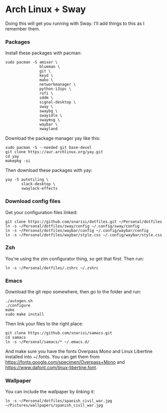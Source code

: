 # Arch Linux + Sway

Doing this will get you running with Sway. I'll add things to this as I remember them.

### Packages

Install these packages with pacman:

```
sudo pacman -S amixer \
			   blueman \
			   git \
			   keyd \
			   mako \
			   networkmanager \
			   python-i3ipc \
			   rofi \
			   sddm \
			   signal-desktop \
			   sway \
			   swaybg \
			   swayidle \
			   swaymsg \
			   waybar \
			   xwayland
```

Download the package manager yay like this:

```
sudo pacman -S --needed git base-devel
git clone https://aur.archlinux.org/yay.git
cd yay
makepkg -si
```

Then download these packages with yay:

```
yay -S autotiling \
       slack-desktop \
       swaylock-effects
```

### Download config files

Get your configuration files linked:

```
git clone https://github.com/snarisi/dotfiles.git ~/Personal/dotfiles
ln -s ~/Personal/dotfiles/sway/config ~/.config/sway/config
ln -s ~/Personal/dotfiles/waybar/config ~/.config/waybar/config
ln -s ~/Personal/dotfiles/waybar/style.css ~/.config/waybar/style.css
```

### Zsh

You're using the zim configurator thing, so get that first. Then run:

```
ln -s ~/Personal/dotfiles/.zshrc ~/.zshrc
```

### Emacs

Download the git repo somewhere, then go to the folder and run:

```
./autogen.sh
./configure
make
sudo make install
```

Then link your files to the right place:

```
git clone https://github.com/snarisi/samacs.git
cd samacs
ln -s ~/Personal/samacs/* ~/.emacs.d/
```

And make sure you have the fonts Overpass Mono and Linux Libertine installed into ~/.fonts. You can get them from https://fonts.google.com/specimen/Overpass+Mono and https://www.dafont.com/linux-libertine.font.

### Wallpaper

You can include the wallpaper by linking it:

```
ln -s ~/Personal/dotfiles/spanish_civil_war.jpg ~/Pictures/wallpapers/spanish_civil_war.jpg
```
